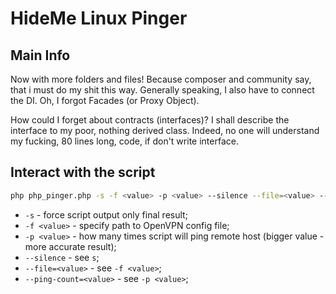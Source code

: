 # HideMe Linux Pinger

## Main Info

Now with more folders and files! Because composer and community say, that i must do my shit this way.
Generally speaking, I also have to connect the DI. Oh, I forgot Facades (or Proxy Object). 

How could I forget about contracts (interfaces)? I shall describe the interface to my poor, nothing derived class.
Indeed, no one will understand my fucking, 80 lines long, code, if don't write interface.


## Interact with the script

```bash
php php_pinger.php -s -f <value> -p <value> --silence --file=<value> --ping-count=<value>
```

* `-s` - force script output only final result;
* `-f <value>` - specify path to OpenVPN config file;
* `-p <value>` - how many times script will ping remote host (bigger value - more accurate result);
* `--silence` - see `s`;
* `--file=<value>` - see `-f <value>`;
* `--ping-count=<value>` - see `-p <value>`;

